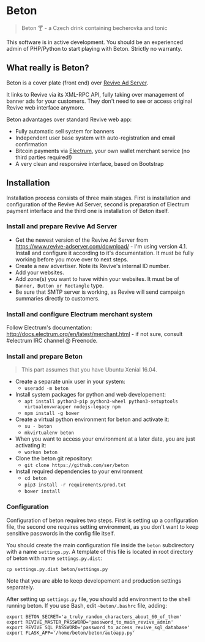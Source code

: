 # Beton
> Beton :cocktail: - a Czech drink containing becherovka and tonic

This software is in active development. You should be an experienced admin of
PHP/Python to start playing with Beton. Strictly no warranty.

## What really is Beton?
Beton is a cover plate (front end) over [Revive Ad Server](https://www.revive-adserver.com/).

It links to Revive via its XML-RPC API, fully taking over management of banner ads for your customers. They don't need to see or access original Revive web interface anymore.

Beton advantages over standard Revive web app:
* Fully automatic sell system for banners
* Independent user base system with auto-registration and email confirmation
* Bitcoin payments via [Electrum](https://electrum.org), your own wallet merchant service (no third parties required!)
* A very clean and responsive interface, based on Bootstrap
 
## Installation
Installation process consists of three main stages. First is installation and configuration of the Revive Ad Server, second is preparation of Electrum payment interface and the third one is installation of Beton itself.

### Install and prepare Revive Ad Server

* Get the newest version of the Revive Ad Server from https://www.revive-adserver.com/download/ - I'm using version 4.1. Install and configure it according to it's documentation. It must be fully working before you move over to next steps.
* Create a new advertiser. Note its Revive's internal ID number.
* Add your websites. 
* Add zone(s) you want to have within your websites. It must be of ```Banner, Button or Rectangle``` type.
* Be sure that SMTP server is working, as Revive will send campaign summaries
directly to customers.

### Install and configure Electrum merchant system

Follow Electrum's documentation: http://docs.electrum.org/en/latest/merchant.html - if not sure, consult #electrum IRC channel @ Freenode.

### Install and prepare Beton

> This part assumes that you have Ubuntu Xenial 16.04. 

* Create a separate unix user in your system:
  * ```useradd -m beton```
* Install system packages for python and web developement:
  * ```apt install python3-pip python3-wheel python3-setuptools virtualenvwrapper nodejs-legacy npm```
  * ```npm install -g bower```
* Create a virtual python environment for beton and activate it:
  * ```su - beton```
  * ```mkvirtualenv beton```
* When you want to access your environment at a later date, you are just activating it:
  * ```workon beton```
* Clone the beton git repository:
  * ```git clone https://github.com/ser/beton```
* Install required dependencies to your environment
  * ```cd beton```
  * ```pip3 install -r requirements/prod.txt```
  * ```bower install```
  
### Configuration

Configuration of beton requires two steps. First is setting up a configuration file, the second one requires setting environment, as you don't want to keep sensitive passwords in the config file itself.

You should create the main configuration file inside the ```beton``` subdirectory with a name ```settings.py```. A template of this file is located in root directory of beton with name ```settings.py.dist```:

```cp settings.py.dist beton/settings.py```

Note that you are able to keep developement and production settings separately.

After setting up ```settings.py``` file, you should add environment to the shell running beton. If you use Bash, edit ```~beton/.bashrc``` file, adding:

```
export BETON_SECRET='a_truly_random_characters_about_60_of_them'
export REVIVE_MASTER_PASSWORD='password_to_main_revive_admin'
export REVIVE_SQL_PASSWORD='password_to_access_revive_sql_database'
export FLASK_APP='/home/beton/beton/autoapp.py'
```
